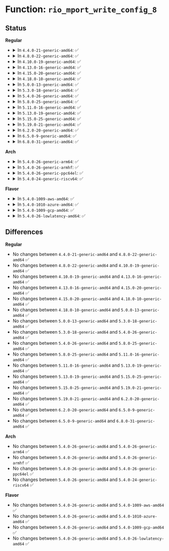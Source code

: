 # Function: <code>rio_mport_write_config_8</code>

## Status
<b>Regular</b>
<ul>
<li>
<details>
<summary>In <code>4.4.0-21-generic-amd64</code>: ✅</summary>

```c
int rio_mport_write_config_8(struct rio_mport * mport, u16 destid, u8 hopcount, u32 offset, u8 value)
```

```json
{
  "name": "rio_mport_write_config_8",
  "collision_type": "Unique Global",
  "inline_type": "No",
  "funcs": [
    {
      "addr": 18446744071583412736,
      "name": "rio_mport_write_config_8",
      "external": true,
      "loc": "drivers/rapidio/rio-access.c:142",
      "file": "drivers/rapidio/rio-access.c",
      "inline": "seen, unknown",
      "caller_inline": [],
      "caller_func": [
        "drivers/rapidio/rio-sysfs.c:rio_write_config",
        "drivers/rapidio/rio-sysfs.c:rio_write_config"
      ]
    }
  ],
  "symbols": [
    {
      "addr": 18446744071583412736,
      "name": "rio_mport_write_config_8",
      "section": ".text",
      "bind": "STB_GLOBAL",
      "size": 136
    }
  ]
}
```
</details>
</li>
<li>
<details>
<summary>In <code>4.8.0-22-generic-amd64</code>: ✅</summary>

```c
int rio_mport_write_config_8(struct rio_mport * mport, u16 destid, u8 hopcount, u32 offset, u8 value)
```

```json
{
  "name": "rio_mport_write_config_8",
  "collision_type": "Unique Global",
  "inline_type": "No",
  "funcs": [
    {
      "addr": 18446744071583732480,
      "name": "rio_mport_write_config_8",
      "external": true,
      "loc": "drivers/rapidio/rio-access.c:142",
      "file": "drivers/rapidio/rio-access.c",
      "inline": "seen, unknown",
      "caller_inline": [],
      "caller_func": [
        "drivers/rapidio/rio-sysfs.c:rio_write_config",
        "drivers/rapidio/rio-sysfs.c:rio_write_config"
      ]
    }
  ],
  "symbols": [
    {
      "addr": 18446744071583732480,
      "name": "rio_mport_write_config_8",
      "section": ".text",
      "bind": "STB_GLOBAL",
      "size": 136
    }
  ]
}
```
</details>
</li>
<li>
<details>
<summary>In <code>4.10.0-19-generic-amd64</code>: ✅</summary>

```c
int rio_mport_write_config_8(struct rio_mport * mport, u16 destid, u8 hopcount, u32 offset, u8 value)
```

```json
{
  "name": "rio_mport_write_config_8",
  "collision_type": "Unique Global",
  "inline_type": "No",
  "funcs": [
    {
      "addr": 18446744071583872016,
      "name": "rio_mport_write_config_8",
      "external": true,
      "loc": "drivers/rapidio/rio-access.c:142",
      "file": "drivers/rapidio/rio-access.c",
      "inline": "seen, unknown",
      "caller_inline": [],
      "caller_func": [
        "drivers/rapidio/rio-sysfs.c:rio_write_config",
        "drivers/rapidio/rio-sysfs.c:rio_write_config"
      ]
    }
  ],
  "symbols": [
    {
      "addr": 18446744071583872016,
      "name": "rio_mport_write_config_8",
      "section": ".text",
      "bind": "STB_GLOBAL",
      "size": 136
    }
  ]
}
```
</details>
</li>
<li>
<details>
<summary>In <code>4.13.0-16-generic-amd64</code>: ✅</summary>

```c
int rio_mport_write_config_8(struct rio_mport * mport, u16 destid, u8 hopcount, u32 offset, u8 value)
```

```json
{
  "name": "rio_mport_write_config_8",
  "collision_type": "Unique Global",
  "inline_type": "No",
  "funcs": [
    {
      "addr": 18446744071583920928,
      "name": "rio_mport_write_config_8",
      "external": true,
      "loc": "drivers/rapidio/rio-access.c:142",
      "file": "drivers/rapidio/rio-access.c",
      "inline": "seen, unknown",
      "caller_inline": [],
      "caller_func": [
        "drivers/rapidio/rio-sysfs.c:rio_write_config",
        "drivers/rapidio/rio-sysfs.c:rio_write_config"
      ]
    }
  ],
  "symbols": [
    {
      "addr": 18446744071583920928,
      "name": "rio_mport_write_config_8",
      "section": ".text",
      "bind": "STB_GLOBAL",
      "size": 134
    }
  ]
}
```
</details>
</li>
<li>
<details>
<summary>In <code>4.15.0-20-generic-amd64</code>: ✅</summary>

```c
int rio_mport_write_config_8(struct rio_mport * mport, u16 destid, u8 hopcount, u32 offset, u8 value)
```

```json
{
  "name": "rio_mport_write_config_8",
  "collision_type": "Unique Global",
  "inline_type": "No",
  "funcs": [
    {
      "addr": 18446744071584184080,
      "name": "rio_mport_write_config_8",
      "external": true,
      "loc": "drivers/rapidio/rio-access.c:119",
      "file": "drivers/rapidio/rio-access.c",
      "inline": "seen, unknown",
      "caller_inline": [],
      "caller_func": [
        "drivers/rapidio/rio-sysfs.c:rio_write_config",
        "drivers/rapidio/rio-sysfs.c:rio_write_config"
      ]
    }
  ],
  "symbols": [
    {
      "addr": 18446744071584184080,
      "name": "rio_mport_write_config_8",
      "section": ".text",
      "bind": "STB_GLOBAL",
      "size": 57
    }
  ]
}
```
</details>
</li>
<li>
<details>
<summary>In <code>4.18.0-10-generic-amd64</code>: ✅</summary>

```c
int rio_mport_write_config_8(struct rio_mport * mport, u16 destid, u8 hopcount, u32 offset, u8 value)
```

```json
{
  "name": "rio_mport_write_config_8",
  "collision_type": "Unique Global",
  "inline_type": "No",
  "funcs": [
    {
      "addr": 18446744071584404208,
      "name": "rio_mport_write_config_8",
      "external": true,
      "loc": "drivers/rapidio/rio-access.c:119",
      "file": "drivers/rapidio/rio-access.c",
      "inline": "seen, unknown",
      "caller_inline": [],
      "caller_func": [
        "drivers/rapidio/rio-sysfs.c:rio_write_config",
        "drivers/rapidio/rio-sysfs.c:rio_write_config"
      ]
    }
  ],
  "symbols": [
    {
      "addr": 18446744071584404208,
      "name": "rio_mport_write_config_8",
      "section": ".text",
      "bind": "STB_GLOBAL",
      "size": 57
    }
  ]
}
```
</details>
</li>
<li>
<details>
<summary>In <code>5.0.0-13-generic-amd64</code>: ✅</summary>

```c
int rio_mport_write_config_8(struct rio_mport * mport, u16 destid, u8 hopcount, u32 offset, u8 value)
```

```json
{
  "name": "rio_mport_write_config_8",
  "collision_type": "Unique Global",
  "inline_type": "No",
  "funcs": [
    {
      "addr": 18446744071584499504,
      "name": "rio_mport_write_config_8",
      "external": true,
      "loc": "drivers/rapidio/rio-access.c:119",
      "file": "drivers/rapidio/rio-access.c",
      "inline": "seen, unknown",
      "caller_inline": [],
      "caller_func": [
        "drivers/rapidio/rio-sysfs.c:rio_write_config",
        "drivers/rapidio/rio-sysfs.c:rio_write_config"
      ]
    }
  ],
  "symbols": [
    {
      "addr": 18446744071584499504,
      "name": "rio_mport_write_config_8",
      "section": ".text",
      "bind": "STB_GLOBAL",
      "size": 57
    }
  ]
}
```
</details>
</li>
<li>
<details>
<summary>In <code>5.3.0-18-generic-amd64</code>: ✅</summary>

```c
int rio_mport_write_config_8(struct rio_mport * mport, u16 destid, u8 hopcount, u32 offset, u8 value)
```

```json
{
  "name": "rio_mport_write_config_8",
  "collision_type": "Unique Global",
  "inline_type": "No",
  "funcs": [
    {
      "addr": 18446744071584697024,
      "name": "rio_mport_write_config_8",
      "external": true,
      "loc": "drivers/rapidio/rio-access.c:115",
      "file": "drivers/rapidio/rio-access.c",
      "inline": "seen, unknown",
      "caller_inline": [],
      "caller_func": [
        "drivers/rapidio/rio-sysfs.c:rio_write_config",
        "drivers/rapidio/rio-sysfs.c:rio_write_config"
      ]
    }
  ],
  "symbols": [
    {
      "addr": 18446744071584697024,
      "name": "rio_mport_write_config_8",
      "section": ".text",
      "bind": "STB_GLOBAL",
      "size": 58
    }
  ]
}
```
</details>
</li>
<li>
<details>
<summary>In <code>5.4.0-26-generic-amd64</code>: ✅</summary>

```c
int rio_mport_write_config_8(struct rio_mport * mport, u16 destid, u8 hopcount, u32 offset, u8 value)
```

```json
{
  "name": "rio_mport_write_config_8",
  "collision_type": "Unique Global",
  "inline_type": "No",
  "funcs": [
    {
      "addr": 18446744071584832832,
      "name": "rio_mport_write_config_8",
      "external": true,
      "loc": "drivers/rapidio/rio-access.c:115",
      "file": "drivers/rapidio/rio-access.c",
      "inline": "seen, unknown",
      "caller_inline": [],
      "caller_func": [
        "drivers/rapidio/rio-sysfs.c:rio_write_config",
        "drivers/rapidio/rio-sysfs.c:rio_write_config"
      ]
    }
  ],
  "symbols": [
    {
      "addr": 18446744071584832832,
      "name": "rio_mport_write_config_8",
      "section": ".text",
      "bind": "STB_GLOBAL",
      "size": 58
    }
  ]
}
```
</details>
</li>
<li>
<details>
<summary>In <code>5.8.0-25-generic-amd64</code>: ✅</summary>

```c
int rio_mport_write_config_8(struct rio_mport * mport, u16 destid, u8 hopcount, u32 offset, u8 value)
```

```json
{
  "name": "rio_mport_write_config_8",
  "collision_type": "Unique Global",
  "inline_type": "No",
  "funcs": [
    {
      "addr": 18446744071585528288,
      "name": "rio_mport_write_config_8",
      "external": true,
      "loc": "drivers/rapidio/rio-access.c:117",
      "file": "drivers/rapidio/rio-access.c",
      "inline": "seen, unknown",
      "caller_inline": [],
      "caller_func": [
        "drivers/rapidio/rio-sysfs.c:rio_write_config",
        "drivers/rapidio/rio-sysfs.c:rio_write_config"
      ]
    }
  ],
  "symbols": [
    {
      "addr": 18446744071585528288,
      "name": "rio_mport_write_config_8",
      "section": ".text",
      "bind": "STB_GLOBAL",
      "size": 58
    }
  ]
}
```
</details>
</li>
<li>
<details>
<summary>In <code>5.11.0-16-generic-amd64</code>: ✅</summary>

```c
int rio_mport_write_config_8(struct rio_mport * mport, u16 destid, u8 hopcount, u32 offset, u8 value)
```

```json
{
  "name": "rio_mport_write_config_8",
  "collision_type": "Unique Global",
  "inline_type": "No",
  "funcs": [
    {
      "addr": 18446744071585664160,
      "name": "rio_mport_write_config_8",
      "external": true,
      "loc": "drivers/rapidio/rio-access.c:117",
      "file": "drivers/rapidio/rio-access.c",
      "inline": "seen, unknown",
      "caller_inline": [],
      "caller_func": [
        "drivers/rapidio/rio-sysfs.c:rio_write_config",
        "drivers/rapidio/rio-sysfs.c:rio_write_config"
      ]
    }
  ],
  "symbols": [
    {
      "addr": 18446744071585664160,
      "name": "rio_mport_write_config_8",
      "section": ".text",
      "bind": "STB_GLOBAL",
      "size": 58
    }
  ]
}
```
</details>
</li>
<li>
<details>
<summary>In <code>5.13.0-19-generic-amd64</code>: ✅</summary>

```c
int rio_mport_write_config_8(struct rio_mport * mport, u16 destid, u8 hopcount, u32 offset, u8 value)
```

```json
{
  "name": "rio_mport_write_config_8",
  "collision_type": "Unique Global",
  "inline_type": "No",
  "funcs": [
    {
      "addr": 18446744071585544960,
      "name": "rio_mport_write_config_8",
      "external": true,
      "loc": "drivers/rapidio/rio-access.c:117",
      "file": "drivers/rapidio/rio-access.c",
      "inline": "seen, unknown",
      "caller_inline": [],
      "caller_func": [
        "drivers/rapidio/rio-sysfs.c:rio_write_config",
        "drivers/rapidio/rio-sysfs.c:rio_write_config"
      ]
    }
  ],
  "symbols": [
    {
      "addr": 18446744071585544960,
      "name": "rio_mport_write_config_8",
      "section": ".text",
      "bind": "STB_GLOBAL",
      "size": 58
    }
  ]
}
```
</details>
</li>
<li>
<details>
<summary>In <code>5.15.0-25-generic-amd64</code>: ✅</summary>

```c
int rio_mport_write_config_8(struct rio_mport * mport, u16 destid, u8 hopcount, u32 offset, u8 value)
```

```json
{
  "name": "rio_mport_write_config_8",
  "collision_type": "Unique Global",
  "inline_type": "No",
  "funcs": [
    {
      "addr": 18446744071586015712,
      "name": "rio_mport_write_config_8",
      "external": true,
      "loc": "drivers/rapidio/rio-access.c:117",
      "file": "drivers/rapidio/rio-access.c",
      "inline": "seen, unknown",
      "caller_inline": [],
      "caller_func": [
        "drivers/rapidio/rio-sysfs.c:rio_write_config",
        "drivers/rapidio/rio-sysfs.c:rio_write_config"
      ]
    }
  ],
  "symbols": [
    {
      "addr": 18446744071586015712,
      "name": "rio_mport_write_config_8",
      "section": ".text",
      "bind": "STB_GLOBAL",
      "size": 58
    }
  ]
}
```
</details>
</li>
<li>
<details>
<summary>In <code>5.19.0-21-generic-amd64</code>: ✅</summary>

```c
int rio_mport_write_config_8(struct rio_mport * mport, u16 destid, u8 hopcount, u32 offset, u8 value)
```

```json
{
  "name": "rio_mport_write_config_8",
  "collision_type": "Unique Global",
  "inline_type": "No",
  "funcs": [
    {
      "addr": 18446744071587234384,
      "name": "rio_mport_write_config_8",
      "external": true,
      "loc": "drivers/rapidio/rio-access.c:117",
      "file": "drivers/rapidio/rio-access.c",
      "inline": "seen, unknown",
      "caller_inline": [],
      "caller_func": [
        "drivers/rapidio/rio-sysfs.c:rio_write_config",
        "drivers/rapidio/rio-sysfs.c:rio_write_config"
      ]
    }
  ],
  "symbols": [
    {
      "addr": 18446744071587234384,
      "name": "rio_mport_write_config_8",
      "section": ".text",
      "bind": "STB_GLOBAL",
      "size": 79
    }
  ]
}
```
</details>
</li>
<li>
<details>
<summary>In <code>6.2.0-20-generic-amd64</code>: ✅</summary>

```c
int rio_mport_write_config_8(struct rio_mport * mport, u16 destid, u8 hopcount, u32 offset, u8 value)
```

```json
{
  "name": "rio_mport_write_config_8",
  "collision_type": "Unique Global",
  "inline_type": "No",
  "funcs": [
    {
      "addr": 18446744071588468384,
      "name": "rio_mport_write_config_8",
      "external": true,
      "loc": "drivers/rapidio/rio-access.c:117",
      "file": "drivers/rapidio/rio-access.c",
      "inline": "seen, unknown",
      "caller_inline": [],
      "caller_func": [
        "drivers/rapidio/rio-sysfs.c:rio_write_config",
        "drivers/rapidio/rio-sysfs.c:rio_write_config"
      ]
    }
  ],
  "symbols": [
    {
      "addr": 18446744071588468384,
      "name": "rio_mport_write_config_8",
      "section": ".text",
      "bind": "STB_GLOBAL",
      "size": 79
    }
  ]
}
```
</details>
</li>
<li>
<details>
<summary>In <code>6.5.0-9-generic-amd64</code>: ✅</summary>

```c
int rio_mport_write_config_8(struct rio_mport * mport, u16 destid, u8 hopcount, u32 offset, u8 value)
```

```json
{
  "name": "rio_mport_write_config_8",
  "collision_type": "Unique Global",
  "inline_type": "No",
  "funcs": [
    {
      "addr": 18446744071588747568,
      "name": "rio_mport_write_config_8",
      "external": true,
      "loc": "drivers/rapidio/rio-access.c:117",
      "file": "drivers/rapidio/rio-access.c",
      "inline": "seen, unknown",
      "caller_inline": [],
      "caller_func": [
        "drivers/rapidio/rio-sysfs.c:rio_write_config",
        "drivers/rapidio/rio-sysfs.c:rio_write_config"
      ]
    }
  ],
  "symbols": [
    {
      "addr": 18446744071588747568,
      "name": "rio_mport_write_config_8",
      "section": ".text",
      "bind": "STB_GLOBAL",
      "size": 79
    }
  ]
}
```
</details>
</li>
<li>
<details>
<summary>In <code>6.8.0-31-generic-amd64</code>: ✅</summary>

```c
int rio_mport_write_config_8(struct rio_mport * mport, u16 destid, u8 hopcount, u32 offset, u8 value)
```

```json
{
  "name": "rio_mport_write_config_8",
  "collision_type": "Unique Global",
  "inline_type": "No",
  "funcs": [
    {
      "addr": 18446744071589050784,
      "name": "rio_mport_write_config_8",
      "external": true,
      "loc": "drivers/rapidio/rio-access.c:117",
      "file": "drivers/rapidio/rio-access.c",
      "inline": "seen, unknown",
      "caller_inline": [],
      "caller_func": [
        "drivers/rapidio/rio-sysfs.c:rio_write_config",
        "drivers/rapidio/rio-sysfs.c:rio_write_config"
      ]
    }
  ],
  "symbols": [
    {
      "addr": 18446744071589050784,
      "name": "rio_mport_write_config_8",
      "section": ".text",
      "bind": "STB_GLOBAL",
      "size": 79
    }
  ]
}
```
</details>
</li>
</ul>
<b>Arch</b>
<ul>
<li>
<details>
<summary>In <code>5.4.0-26-generic-arm64</code>: ✅</summary>

```c
int rio_mport_write_config_8(struct rio_mport * mport, u16 destid, u8 hopcount, u32 offset, u8 value)
```

```json
{
  "name": "rio_mport_write_config_8",
  "collision_type": "Unique Global",
  "inline_type": "No",
  "funcs": [
    {
      "addr": 18446603336497226464,
      "name": "rio_mport_write_config_8",
      "external": true,
      "loc": "drivers/rapidio/rio-access.c:115",
      "file": "drivers/rapidio/rio-access.c",
      "inline": "seen, unknown",
      "caller_inline": [],
      "caller_func": [
        "drivers/rapidio/rio-sysfs.c:rio_write_config",
        "drivers/rapidio/rio-sysfs.c:rio_write_config"
      ]
    }
  ],
  "symbols": [
    {
      "addr": 18446603336497226464,
      "name": "rio_mport_write_config_8",
      "section": ".text",
      "bind": "STB_GLOBAL",
      "size": 108
    }
  ]
}
```
</details>
</li>
<li>
<details>
<summary>In <code>5.4.0-26-generic-armhf</code>: ✅</summary>

```c
int rio_mport_write_config_8(struct rio_mport * mport, u16 destid, u8 hopcount, u32 offset, u8 value)
```

```json
{
  "name": "rio_mport_write_config_8",
  "collision_type": "Unique Global",
  "inline_type": "No",
  "funcs": [
    {
      "addr": 3230413200,
      "name": "rio_mport_write_config_8",
      "external": true,
      "loc": "drivers/rapidio/rio-access.c:115",
      "file": "drivers/rapidio/rio-access.c",
      "inline": "seen, unknown",
      "caller_inline": [],
      "caller_func": []
    }
  ],
  "symbols": [
    {
      "addr": 3230413200,
      "name": "rio_mport_write_config_8",
      "section": ".text",
      "bind": "STB_GLOBAL",
      "size": 80
    }
  ]
}
```
</details>
</li>
<li>
<details>
<summary>In <code>5.4.0-26-generic-ppc64el</code>: ✅</summary>

```c
int rio_mport_write_config_8(struct rio_mport * mport, u16 destid, u8 hopcount, u32 offset, u8 value)
```

```json
{
  "name": "rio_mport_write_config_8",
  "collision_type": "Unique Global",
  "inline_type": "No",
  "funcs": [
    {
      "addr": 13835058055291173312,
      "name": "rio_mport_write_config_8",
      "external": true,
      "loc": "drivers/rapidio/rio-access.c:115",
      "file": "drivers/rapidio/rio-access.c",
      "inline": "seen, unknown",
      "caller_inline": [],
      "caller_func": [
        "drivers/rapidio/rio-sysfs.c:rio_write_config",
        "drivers/rapidio/rio-sysfs.c:rio_write_config"
      ]
    }
  ],
  "symbols": [
    {
      "addr": 13835058055291173312,
      "name": "rio_mport_write_config_8",
      "section": ".text",
      "bind": "STB_GLOBAL",
      "size": 100
    }
  ]
}
```
</details>
</li>
<li>
<details>
<summary>In <code>5.4.0-24-generic-riscv64</code>: ✅</summary>

```c
int rio_mport_write_config_8(struct rio_mport * mport, u16 destid, u8 hopcount, u32 offset, u8 value)
```

```json
{
  "name": "rio_mport_write_config_8",
  "collision_type": "Unique Global",
  "inline_type": "No",
  "funcs": [
    {
      "addr": 18446743936275765992,
      "name": "rio_mport_write_config_8",
      "external": true,
      "loc": "drivers/rapidio/rio-access.c:115",
      "file": "drivers/rapidio/rio-access.c",
      "inline": "seen, unknown",
      "caller_inline": [],
      "caller_func": [
        "drivers/rapidio/rio-sysfs.c:rio_write_config",
        "drivers/rapidio/rio-sysfs.c:rio_write_config"
      ]
    }
  ],
  "symbols": [
    {
      "addr": 18446743936275765992,
      "name": "rio_mport_write_config_8",
      "section": ".text",
      "bind": "STB_GLOBAL",
      "size": 82
    }
  ]
}
```
</details>
</li>
</ul>
<b>Flavor</b>
<ul>
<li>
<details>
<summary>In <code>5.4.0-1009-aws-amd64</code>: ✅</summary>

```c
int rio_mport_write_config_8(struct rio_mport * mport, u16 destid, u8 hopcount, u32 offset, u8 value)
```

```json
{
  "name": "rio_mport_write_config_8",
  "collision_type": "Unique Global",
  "inline_type": "No",
  "funcs": [
    {
      "addr": 18446744071584784304,
      "name": "rio_mport_write_config_8",
      "external": true,
      "loc": "drivers/rapidio/rio-access.c:115",
      "file": "drivers/rapidio/rio-access.c",
      "inline": "seen, unknown",
      "caller_inline": [],
      "caller_func": [
        "drivers/rapidio/rio-sysfs.c:rio_write_config",
        "drivers/rapidio/rio-sysfs.c:rio_write_config"
      ]
    }
  ],
  "symbols": [
    {
      "addr": 18446744071584784304,
      "name": "rio_mport_write_config_8",
      "section": ".text",
      "bind": "STB_GLOBAL",
      "size": 58
    }
  ]
}
```
</details>
</li>
<li>
<details>
<summary>In <code>5.4.0-1010-azure-amd64</code>: ✅</summary>

```c
int rio_mport_write_config_8(struct rio_mport * mport, u16 destid, u8 hopcount, u32 offset, u8 value)
```

```json
{
  "name": "rio_mport_write_config_8",
  "collision_type": "Unique Global",
  "inline_type": "No",
  "funcs": [
    {
      "addr": 18446744071584715088,
      "name": "rio_mport_write_config_8",
      "external": true,
      "loc": "drivers/rapidio/rio-access.c:115",
      "file": "drivers/rapidio/rio-access.c",
      "inline": "seen, unknown",
      "caller_inline": [],
      "caller_func": [
        "drivers/rapidio/rio-sysfs.c:rio_write_config",
        "drivers/rapidio/rio-sysfs.c:rio_write_config"
      ]
    }
  ],
  "symbols": [
    {
      "addr": 18446744071584715088,
      "name": "rio_mport_write_config_8",
      "section": ".text",
      "bind": "STB_GLOBAL",
      "size": 58
    }
  ]
}
```
</details>
</li>
<li>
<details>
<summary>In <code>5.4.0-1009-gcp-amd64</code>: ✅</summary>

```c
int rio_mport_write_config_8(struct rio_mport * mport, u16 destid, u8 hopcount, u32 offset, u8 value)
```

```json
{
  "name": "rio_mport_write_config_8",
  "collision_type": "Unique Global",
  "inline_type": "No",
  "funcs": [
    {
      "addr": 18446744071584785728,
      "name": "rio_mport_write_config_8",
      "external": true,
      "loc": "drivers/rapidio/rio-access.c:115",
      "file": "drivers/rapidio/rio-access.c",
      "inline": "seen, unknown",
      "caller_inline": [],
      "caller_func": [
        "drivers/rapidio/rio-sysfs.c:rio_write_config",
        "drivers/rapidio/rio-sysfs.c:rio_write_config"
      ]
    }
  ],
  "symbols": [
    {
      "addr": 18446744071584785728,
      "name": "rio_mport_write_config_8",
      "section": ".text",
      "bind": "STB_GLOBAL",
      "size": 58
    }
  ]
}
```
</details>
</li>
<li>
<details>
<summary>In <code>5.4.0-26-lowlatency-amd64</code>: ✅</summary>

```c
int rio_mport_write_config_8(struct rio_mport * mport, u16 destid, u8 hopcount, u32 offset, u8 value)
```

```json
{
  "name": "rio_mport_write_config_8",
  "collision_type": "Unique Global",
  "inline_type": "No",
  "funcs": [
    {
      "addr": 18446744071584890576,
      "name": "rio_mport_write_config_8",
      "external": true,
      "loc": "drivers/rapidio/rio-access.c:115",
      "file": "drivers/rapidio/rio-access.c",
      "inline": "seen, unknown",
      "caller_inline": [],
      "caller_func": [
        "drivers/rapidio/rio-sysfs.c:rio_write_config",
        "drivers/rapidio/rio-sysfs.c:rio_write_config"
      ]
    }
  ],
  "symbols": [
    {
      "addr": 18446744071584890576,
      "name": "rio_mport_write_config_8",
      "section": ".text",
      "bind": "STB_GLOBAL",
      "size": 58
    }
  ]
}
```
</details>
</li>
</ul>

## Differences
<b>Regular</b>
<ul>
<li>
No changes between <code>4.4.0-21-generic-amd64</code> and <code>4.8.0-22-generic-amd64</code> ✅
</li>
<li>
No changes between <code>4.8.0-22-generic-amd64</code> and <code>4.10.0-19-generic-amd64</code> ✅
</li>
<li>
No changes between <code>4.10.0-19-generic-amd64</code> and <code>4.13.0-16-generic-amd64</code> ✅
</li>
<li>
No changes between <code>4.13.0-16-generic-amd64</code> and <code>4.15.0-20-generic-amd64</code> ✅
</li>
<li>
No changes between <code>4.15.0-20-generic-amd64</code> and <code>4.18.0-10-generic-amd64</code> ✅
</li>
<li>
No changes between <code>4.18.0-10-generic-amd64</code> and <code>5.0.0-13-generic-amd64</code> ✅
</li>
<li>
No changes between <code>5.0.0-13-generic-amd64</code> and <code>5.3.0-18-generic-amd64</code> ✅
</li>
<li>
No changes between <code>5.3.0-18-generic-amd64</code> and <code>5.4.0-26-generic-amd64</code> ✅
</li>
<li>
No changes between <code>5.4.0-26-generic-amd64</code> and <code>5.8.0-25-generic-amd64</code> ✅
</li>
<li>
No changes between <code>5.8.0-25-generic-amd64</code> and <code>5.11.0-16-generic-amd64</code> ✅
</li>
<li>
No changes between <code>5.11.0-16-generic-amd64</code> and <code>5.13.0-19-generic-amd64</code> ✅
</li>
<li>
No changes between <code>5.13.0-19-generic-amd64</code> and <code>5.15.0-25-generic-amd64</code> ✅
</li>
<li>
No changes between <code>5.15.0-25-generic-amd64</code> and <code>5.19.0-21-generic-amd64</code> ✅
</li>
<li>
No changes between <code>5.19.0-21-generic-amd64</code> and <code>6.2.0-20-generic-amd64</code> ✅
</li>
<li>
No changes between <code>6.2.0-20-generic-amd64</code> and <code>6.5.0-9-generic-amd64</code> ✅
</li>
<li>
No changes between <code>6.5.0-9-generic-amd64</code> and <code>6.8.0-31-generic-amd64</code> ✅
</li>
</ul>
<b>Arch</b>
<ul>
<li>
No changes between <code>5.4.0-26-generic-amd64</code> and <code>5.4.0-26-generic-arm64</code> ✅
</li>
<li>
No changes between <code>5.4.0-26-generic-amd64</code> and <code>5.4.0-26-generic-armhf</code> ✅
</li>
<li>
No changes between <code>5.4.0-26-generic-amd64</code> and <code>5.4.0-26-generic-ppc64el</code> ✅
</li>
<li>
No changes between <code>5.4.0-26-generic-amd64</code> and <code>5.4.0-24-generic-riscv64</code> ✅
</li>
</ul>
<b>Flavor</b>
<ul>
<li>
No changes between <code>5.4.0-26-generic-amd64</code> and <code>5.4.0-1009-aws-amd64</code> ✅
</li>
<li>
No changes between <code>5.4.0-26-generic-amd64</code> and <code>5.4.0-1010-azure-amd64</code> ✅
</li>
<li>
No changes between <code>5.4.0-26-generic-amd64</code> and <code>5.4.0-1009-gcp-amd64</code> ✅
</li>
<li>
No changes between <code>5.4.0-26-generic-amd64</code> and <code>5.4.0-26-lowlatency-amd64</code> ✅
</li>
</ul>
